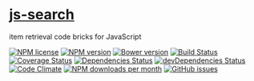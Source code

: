 [js-search](http://aureooms.github.io/js-search)
==

item retrieval code bricks for JavaScript

[![NPM license](http://img.shields.io/npm/l/aureooms-js-search.svg)](https://raw.githubusercontent.com/aureooms/js-search/master/LICENSE)
[![NPM version](http://img.shields.io/npm/v/aureooms-js-search.svg)](https://www.npmjs.org/package/aureooms-js-search)
[![Bower version](http://img.shields.io/bower/v/aureooms-js-search.svg)](http://bower.io/search/?q=aureooms-js-search)
[![Build Status](https://travis-ci.org/aureooms/js-search.svg)](https://travis-ci.org/aureooms/js-search)
[![Coverage Status](https://coveralls.io/repos/aureooms/js-search/badge.png)](https://coveralls.io/r/aureooms/js-search)
[![Dependencies Status](https://david-dm.org/aureooms/js-search.png)](https://david-dm.org/aureooms/js-search#info=dependencies)
[![devDependencies Status](https://david-dm.org/aureooms/js-search/dev-status.png)](https://david-dm.org/aureooms/js-search#info=devDependencies)
[![Code Climate](https://codeclimate.com/github/aureooms/js-search.png)](https://codeclimate.com/github/aureooms/js-search)
[![NPM downloads per month](http://img.shields.io/npm/dm/aureooms-js-search.svg)](https://www.npmjs.org/package/aureooms-js-search)
[![GitHub issues](http://img.shields.io/github/issues/aureooms/js-search.svg)](https://github.com/aureooms/js-search/issues)
